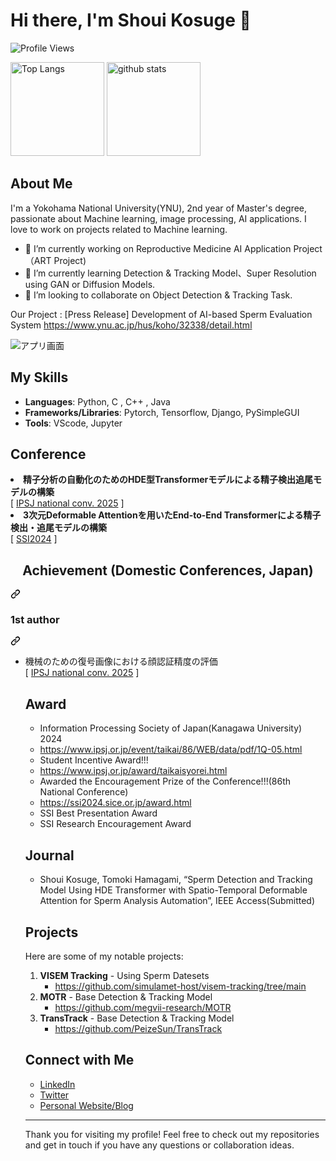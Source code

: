 
<!--
**KosugeShoui/KosugeShoui** is a ✨ _special_ ✨ repository because its `README.md` (this file) appears on your GitHub profile.

Here are some ideas to get you started:

- 🔭 I’m currently working on ...
- 🌱 I’m currently learning ...
- 👯 I’m looking to collaborate on ...
- 🤔 I’m looking for help with ...
- 💬 Ask me about ...
- 📫 How to reach me: ...
- 😄 Pronouns: ...
- ⚡ Fun fact: ...
-->


# Hi there, I'm Shoui Kosuge 👋

![Profile Views](https://komarev.com/ghpvc/?username=KosugeShoui&color=brightgreen)
<p align="left"> 
  <img alt="Top Langs" height="150px" src="https://github-readme-stats.vercel.app/api/top-langs/?username=KosugeShoui&layout=compact&show_icons=true&theme=onedark" />
  <img alt="github stats" height="150px" src="https://github-readme-stats.vercel.app/api?username=KosugeShoui&theme=onedark&show_icons=ture" />
</p>

## About Me

I'm a Yokohama National University(YNU), 2nd year of Master's degree, passionate about Machine learning, image processing, AI applications. 
I love to work on projects related to Machine learning.

- 🔭 I’m currently working on Reproductive Medicine AI Application Project（ART Project)
- 🌱 I’m currently learning Detection & Tracking Model、Super Resolution using GAN or Diffusion Models.
- 👯 I’m looking to collaborate on Object Detection & Tracking Task.

Our Project : [Press Release] Development of AI-based Sperm Evaluation System
https://www.ynu.ac.jp/hus/koho/32338/detail.html


![アプリ画面](https://github.com/user-attachments/assets/0c98da09-4a6c-4b04-b5cb-647c2f075ef8)



## My Skills

- **Languages**: Python, C , C++ , Java
- **Frameworks/Libraries**: Pytorch, Tensorflow, Django, PySimpleGUI
- **Tools**: VScode, Jupyter

## Conference
<li>
  <b>精子分析の自動化のためのHDE型Transformerモデルによる精子検出追尾モデルの構築</b><br>
  [ <a href="https://www.ipsj.or.jp/event/taikai/87/index.html" rel="nofollow">IPSJ national conv. 2025</a> ]
</li>

<li>
  <b>3次元Deformable Attentionを用いたEnd-to-End Transformerによる精子検出・追尾モデルの構築</b><br>
  [ <a href="https://www.sice.or.jp/org/SSI2024/" rel="nofollow">SSI2024</a> ]
</li>

</ul>
<div class="markdown-heading" dir="auto"><h2 class="heading-element" dir="auto"><div align="center" dir="auto">Achievement (Domestic Conferences, Japan)</div></h2><a id="user-content-achievement-domestic-conferences-japan" class="anchor" aria-label="Permalink: Achievement (Domestic Conferences, Japan)" href="#achievement-domestic-conferences-japan"><svg class="octicon octicon-link" viewBox="0 0 16 16" version="1.1" width="16" height="16" aria-hidden="true"><path d="m7.775 3.275 1.25-1.25a3.5 3.5 0 1 1 4.95 4.95l-2.5 2.5a3.5 3.5 0 0 1-4.95 0 .751.751 0 0 1 .018-1.042.751.751 0 0 1 1.042-.018 1.998 1.998 0 0 0 2.83 0l2.5-2.5a2.002 2.002 0 0 0-2.83-2.83l-1.25 1.25a.751.751 0 0 1-1.042-.018.751.751 0 0 1-.018-1.042Zm-4.69 9.64a1.998 1.998 0 0 0 2.83 0l1.25-1.25a.751.751 0 0 1 1.042.018.751.751 0 0 1 .018 1.042l-1.25 1.25a3.5 3.5 0 1 1-4.95-4.95l2.5-2.5a3.5 3.5 0 0 1 4.95 0 .751.751 0 0 1-.018 1.042.751.751 0 0 1-1.042.018 1.998 1.998 0 0 0-2.83 0l-2.5 2.5a1.998 1.998 0 0 0 0 2.83Z"></path></svg></a></div>
<div class="markdown-heading" dir="auto"><h3 class="heading-element" dir="auto">1st author</h3><a id="user-content-1st-author-1" class="anchor" aria-label="Permalink: 1st author" href="#1st-author-1"><svg class="octicon octicon-link" viewBox="0 0 16 16" version="1.1" width="16" height="16" aria-hidden="true"><path d="m7.775 3.275 1.25-1.25a3.5 3.5 0 1 1 4.95 4.95l-2.5 2.5a3.5 3.5 0 0 1-4.95 0 .751.751 0 0 1 .018-1.042.751.751 0 0 1 1.042-.018 1.998 1.998 0 0 0 2.83 0l2.5-2.5a2.002 2.002 0 0 0-2.83-2.83l-1.25 1.25a.751.751 0 0 1-1.042-.018.751.751 0 0 1-.018-1.042Zm-4.69 9.64a1.998 1.998 0 0 0 2.83 0l1.25-1.25a.751.751 0 0 1 1.042.018.751.751 0 0 1 .018 1.042l-1.25 1.25a3.5 3.5 0 1 1-4.95-4.95l2.5-2.5a3.5 3.5 0 0 1 4.95 0 .751.751 0 0 1-.018 1.042.751.751 0 0 1-1.042.018 1.998 1.998 0 0 0-2.83 0l-2.5 2.5a1.998 1.998 0 0 0 0 2.83Z"></path></svg></a></div>
<ul dir="auto">
<li>
<p dir="auto">機械のための復号画像における顔認証精度の評価<br>
[ <a href="https://www.ipsj.or.jp/event/taikai/87/index.html" rel="nofollow">IPSJ national conv. 2025</a> ]</p>
</li>



## Award
- Information Processing Society of Japan(Kanagawa University) 2024
- https://www.ipsj.or.jp/event/taikai/86/WEB/data/pdf/1Q-05.html
- Student Incentive Award!!!
- https://www.ipsj.or.jp/award/taikaisyorei.html
- Awarded the Encouragement Prize of the Conference!!!(86th National Conference)
- https://ssi2024.sice.or.jp/award.html
- SSI Best Presentation Award
- SSI Research Encouragement Award

## Journal
- Shoui Kosuge, Tomoki Hamagami, “Sperm Detection and Tracking Model Using HDE Transformer with Spatio-Temporal Deformable Attention for Sperm Analysis Automation”, IEEE Access(Submitted)




## Projects

Here are some of my notable projects:

1. **VISEM Tracking** - Using Sperm Datesets
   - https://github.com/simulamet-host/visem-tracking/tree/main
2. **MOTR** - Base Detection & Tracking Model
   - https://github.com/megvii-research/MOTR
3. **TransTrack** - Base Detection & Tracking Model
   - https://github.com/PeizeSun/TransTrack


## Connect with Me

- [LinkedIn](https://www.linkedin.com/in/%E7%BF%94%E7%94%9F-%E5%8F%A4%E8%8F%85-5a0b3b310/)
- [Twitter](https://x.com/kshoui_re)
- [Personal Website/Blog](None)

---

Thank you for visiting my profile! Feel free to check out my repositories and get in touch if you have any questions or collaboration ideas.
